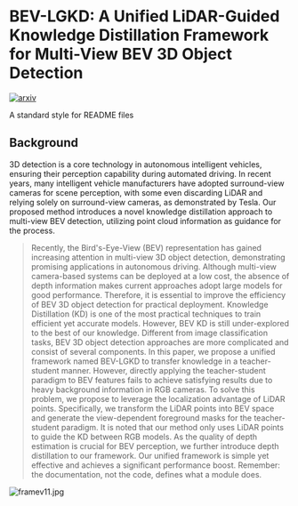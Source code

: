# BEV-LGKD: A Unified LiDAR-Guided Knowledge Distillation Framework for Multi-View BEV 3D Object Detection

[![arxiv](https://img.shields.io/badge/readme%20style-standard-brightgreen.svg?style=flat-square)](https://github.com/RichardLitt/standard-readme)

A standard style for README files


## Background

3D detection is a core technology in autonomous intelligent vehicles, ensuring their perception capability during automated driving. In recent years, many intelligent vehicle manufacturers have adopted surround-view cameras for scene perception, with some even discarding LiDAR and relying solely on surround-view cameras, as demonstrated by Tesla. Our proposed method introduces a novel knowledge distillation approach to multi-view BEV detection, utilizing point cloud information as guidance for the process.

> Recently, the Bird's-Eye-View (BEV) representation has gained increasing attention in multi-view 3D object detection, demonstrating promising applications in autonomous driving. Although multi-view camera-based systems can be deployed at a low cost, the absence of depth information makes current approaches adopt large models for good performance. Therefore, it is essential to improve the efficiency of BEV 3D object detection for practical deployment. Knowledge Distillation (KD) is one of the most practical techniques to train efficient yet accurate models. However, BEV KD is still under-explored to the best of our knowledge. Different from image classification tasks, BEV 3D object detection approaches are more complicated and consist of several components. In this paper, we propose a unified framework named BEV-LGKD to transfer knowledge in a teacher-student manner. However, directly applying the teacher-student paradigm to BEV features fails to achieve satisfying results due to heavy background information in RGB cameras. To solve this problem, we propose to leverage the localization advantage of LiDAR points. Specifically, we transform the LiDAR points into BEV space and generate the view-dependent foreground masks for the teacher-student paradigm. It is noted that our method only uses LiDAR points to guide the KD between RGB models. As the quality of depth estimation is crucial for BEV perception, we further introduce depth distillation to our framework. Our unified framework is simple yet effective and achieves a significant performance boost.
> Remember: the documentation, not the code, defines what a module does.

![framev11.jpg](https://i.imgs.ovh/i/2023/09/06/64f82c9997a26.jpg)













